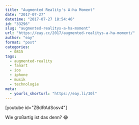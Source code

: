 ```yaml
---
title: "Augmented Reality's A-ha Moment"
date: "2017-07-27"
datetime: "2017-07-27 18:54:46"
id: "33296"
slug: "augmented-realitys-a-ha-moment"
url: "https://eay.cc/2017/augmented-realitys-a-ha-moment/"
author: "eay"
format: "post"
categories:
  - 0815
tags:
  - augmented-reality
  - fanart
  - ios
  - iphone
  - musik
  - technologie
meta:
  - yourls_shorturl: "https://eay.li/30l"
---
```


\[youtube id="ZBdRAdSosv4"\]

Wie großartig ist das denn? 😂
